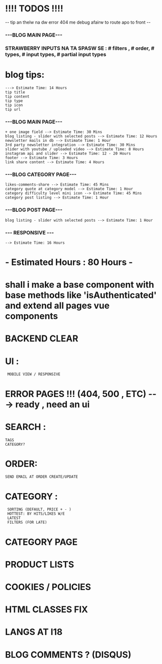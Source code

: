 # !!!! TODOS !!!!
-- tip an thelw na dw error 404 me debug afairw to route apo to front --
### ---BLOG MAIN PAGE--- ###

### STRAWBERRY INPUTS NA TA SPASW SE : # filters , # order, # types, # input types, # partial input types

# blog tips:
    ---> Estimate Time: 14 Hours
    tip title
    tip content
    tip type
    tip icon
    tip url

### ---BLOG MAIN PAGE--- ###
    + one image field --> Estimate Time: 30 Mins
    blog listing - slider with selected posts --> Estimate Time: 12 Hours
    newsletter mails in db --> Estimate Time: 1 Hour
    3rd party newsletter integration --> Estimate Time: 30 Mins
    slider with youtube / uploaded video --> Estimate Time: 8 Hours
    instagram api and slider --> Estimate Time: 12 - 20 Hours
    footer --> Estimate Time: 3 Hours
    link share content --> Estimate Time: 4 Hours

### ---BLOG CATEGORY PAGE--- ###
    likes-comments-share --> Estimate Time: 45 Mins
    category quote at category model --> Estimate Time: 1 Hour
    category difficulty level mini icon --> Estimate Time: 45 Mins
    category post listing --> Estimate Time: 1 Hour

### ---BLOG POST PAGE--- ###
    blog listing - slider with selected posts --> Estimate Time: 1 Hour


### --- RESPONSIVE --- ###
    --> Estimate Time: 16 Hours


# - Estimated Hours : 80 Hours - #


# shall i make a base component with base methods like 'isAuthenticated' and extend all pages vue components
# BACKEND CLEAR

# UI :
```
 MOBILE VIEW / RESPONSIVE
```

# ERROR PAGES !!! (404, 500 , ETC) ---> ready , need an ui

# SEARCH :
```
TAGS
CATEGORY?
```

# ORDER:
```
SEND EMAIL AT ORDER CREATE/UPDATE
```

# CATEGORY :
```
 SORTING (DEFAULT, PRICE + - )
 HOTTEST: BY HITS/LIKES W/E
 LATEST
 FILTERS (FOR LATE)
```

# CATEGORY PAGE
# PRODUCT LISTS
# COOKIES / POLICIES

# HTML CLASSES FIX
# LANGS AT I18

# BLOG COMMENTS ? (DISQUS)
